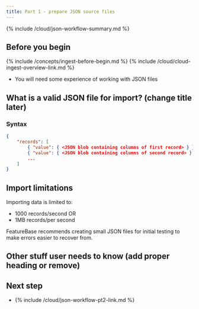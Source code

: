 ```yaml
---
title: Part 1 - prepare JSON source files
---
```


{% include /cloud/json-workflow-summary.md %}

## Before you begin

{% include /concepts/ingest-before-begin.md %}
{% include /cloud/cloud-ingest-overview-link.md %}
* You will need some experience of working with JSON files

## What is a valid JSON file for import? (change title later)



### Syntax



```json
{
    "records": [
        { "value": { <JSON blob containing columns of first record> } },
        { "value": { <JSON blob containing columns of second record> } },
        ...
    ]
}

```

## Import limitations

Importing data is limited to:
* 1000 records/second OR
* 1MB records/per second

FeatureBase recommends creating small JSON files for initial testing to make errors easier to recover from.

## Other stuff user needs to know (add proper heading or remove)


## Next step

* {% include /cloud/json-workflow-pt2-link.md %}
